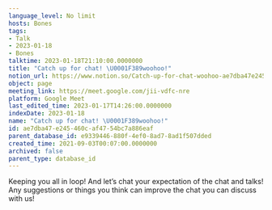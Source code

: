 ```yaml
---
language_level: No limit
hosts: Bones
tags:
- Talk
- 2023-01-18
- Bones
talktime: 2023-01-18T21:10:00.0000000
title: "Catch up for chat! \U0001F389woohoo!"
notion_url: https://www.notion.so/Catch-up-for-chat-woohoo-ae7dba47e245460caf4754bc7a886eaf
object: page
meeting_link: https://meet.google.com/jii-vdfc-nre
platform: Google Meet
last_edited_time: 2023-01-17T14:26:00.0000000
indexDate: 2023-01-18
name: "Catch up for chat! \U0001F389woohoo!"
id: ae7dba47-e245-460c-af47-54bc7a886eaf
parent_database_id: e9339446-880f-4ef0-8ad7-8ad1f507dded
created_time: 2021-09-03T00:07:00.0000000
archived: false
parent_type: database_id
---
```


Keeping you all in loop! And let’s chat your expectation of the chat and talks!
Any suggestions or things you think can improve the chat you can discuss with us!





